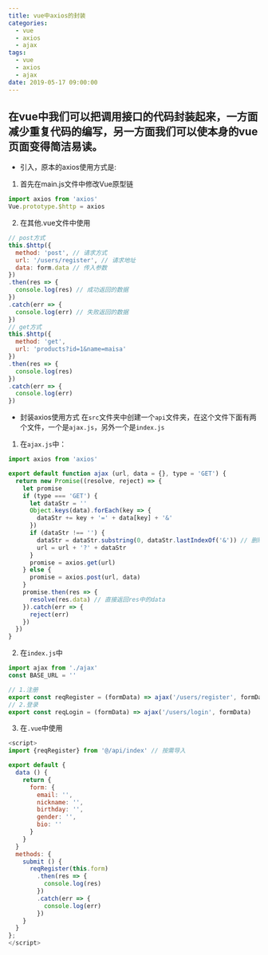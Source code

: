 ```yaml
---
title: vue中axios的封装
categories: 
  - vue
  - axios
  - ajax
tags: 
  - vue 
  - axios
  - ajax
date: 2019-05-17 09:00:00
---
```


## 在vue中我们可以把调用接口的代码封装起来，一方面减少重复代码的编写，另一方面我们可以使本身的vue页面变得简洁易读。
<!-- more -->
+ 引入，原本的axios使用方式是: 
1. 首先在main.js文件中修改Vue原型链

```javascript
import axios from 'axios'
Vue.prototype.$http = axios
```
2. 在其他.vue文件中使用

```javascript
// post方式
this.$http({
  method: 'post', // 请求方式
  url: '/users/register', // 请求地址
  data: form.data // 传入参数
})
.then(res => {
  console.log(res) // 成功返回的数据
})
.catch(err => {
  console.log(err) // 失败返回的数据
})
// get方式
this.$http({
  method: 'get',
  url: 'products?id=1&name=maisa'
})
.then(res => {
  console.log(res)
})
.catch(err => {
  console.log(err)
})
```
+ 封装axios使用方式
在`src`文件夹中创建一个`api`文件夹，在这个文件下面有两个文件，一个是`ajax.js`，另外一个是`index.js`
1. 在`ajax.js`中：
```javascript
import axios from 'axios'

export default function ajax (url, data = {}, type = 'GET') {
  return new Promise((resolve, reject) => {
    let promise
    if (type === 'GET') {
      let dataStr = ''
      Object.keys(data).forEach(key => {
        dataStr += key + '=' + data[key] + '&'
      })
      if (dataStr !== '') {
        dataStr = dataStr.substring(0, dataStr.lastIndexOf('&')) // 删除字符串中最后一个&
        url = url + '?' + dataStr 
      }
      promise = axios.get(url)
    } else {
      promise = axios.post(url, data)
    }
    promise.then(res => {
      resolve(res.data) // 直接返回res中的data
    }).catch(err => {
      reject(err)
    })
  })
}
```

2. 在`index.js`中
```javascript
import ajax from './ajax'
const BASE_URL = ''

// 1.注册
export const reqRegister = (formData) => ajax('/users/register', formData)
// 2.登录
export const reqLogin = (formData) => ajax('/users/login', formData)
```

3. 在`.vue`中使用

```javascript
<script>
import {reqRegister} from '@/api/index' // 按需导入

export default {
  data () {
    return {
      form: {
        email: '',
        nickname: '',
        birthday: '',
        gender: '',
        bio: ''
      }
    }
  }
  methods: {
    submit () {
      reqRegister(this.form)
        .then(res => {
          console.log(res)
        })
        .catch(err => {
          console.log(err)
        })
    }
  }
};
</script>
```